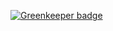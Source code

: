 

[![Greenkeeper badge](https://badges.greenkeeper.io/spences10/positivity-api.svg)](https://greenkeeper.io/)